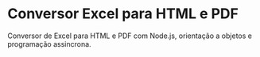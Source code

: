 #  Conversor Excel para HTML e PDF
  Conversor de Excel para HTML e PDF com Node.js, orientação a objetos e programação assincrona.
